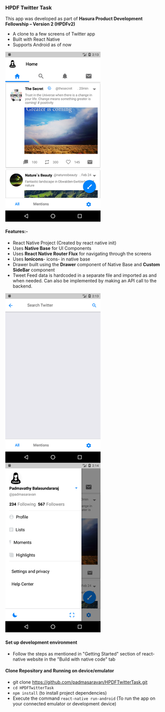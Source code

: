 ### HPDF Twitter Task

This app was developed as part of **Hasura Product Development Fellowship – Version 2 (HPDFv2)**

- A clone to a few screens of Twitter app 
- Built with React Native 
- Supports Android as of now

<img src='/readme-assets/Screenshot_1.png' width='300' >

#### Features:-

- React Native Project (Created by react native init)
- Uses **Native Base** for UI Components
- Uses **React Native Router Flux** for navigating through the screens
- Uses **Ionicons**- icons- in native base
- Drawer  built using the  **Drawer** component of Native Base and **Custom SideBar** component
- Tweet Feed data is hardcoded in a separate file and imported as and when needed. Can also be implemented by making an API call to the backend.

<img src='/readme-assets/Screenshot_2.png' width='300' align="left">          <img src='/readme-assets/Screenshot_3.png' width='300' >


#### Set up development environment

- Follow the steps as mentioned in "Getting Started" section of react-native website in the 
  "Build with native code" tab  

#### Clone Repository and Running on device/emulator

- git clone https://github.com/padmasaravan/HPDFTwitterTask.git
- ```cd HPDFTwitterTask```
- ```npm install``` (to install project dependencies)
- Execute the command ```react-native run-android``` (To run the app on your connected emulator or development device)
